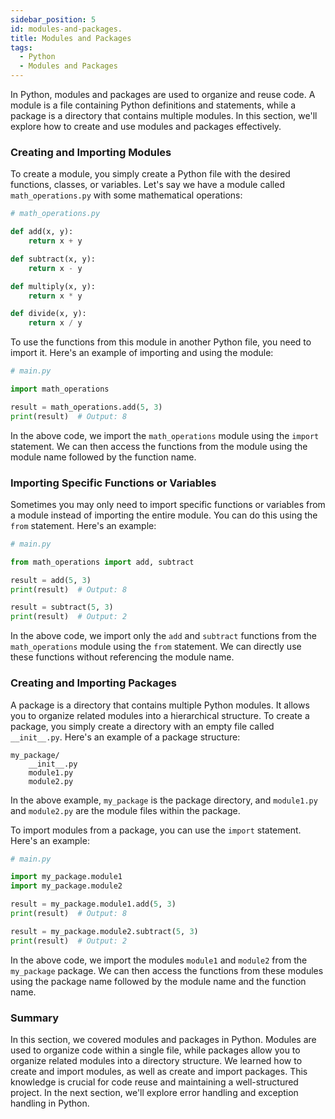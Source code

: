 ```yaml
---
sidebar_position: 5
id: modules-and-packages.
title: Modules and Packages
tags:
  - Python
  - Modules and Packages
---
```


In Python, modules and packages are used to organize and reuse code. A module is a file containing Python definitions and statements, while a package is a directory that contains multiple modules. In this section, we'll explore how to create and use modules and packages effectively.

### Creating and Importing Modules

To create a module, you simply create a Python file with the desired functions, classes, or variables. Let's say we have a module called `math_operations.py` with some mathematical operations:

```python
# math_operations.py

def add(x, y):
    return x + y

def subtract(x, y):
    return x - y

def multiply(x, y):
    return x * y

def divide(x, y):
    return x / y
```

To use the functions from this module in another Python file, you need to import it. Here's an example of importing and using the module:

```python
# main.py

import math_operations

result = math_operations.add(5, 3)
print(result)  # Output: 8
```

In the above code, we import the `math_operations` module using the `import` statement. We can then access the functions from the module using the module name followed by the function name.

### Importing Specific Functions or Variables

Sometimes you may only need to import specific functions or variables from a module instead of importing the entire module. You can do this using the `from` statement. Here's an example:

```python
# main.py

from math_operations import add, subtract

result = add(5, 3)
print(result)  # Output: 8

result = subtract(5, 3)
print(result)  # Output: 2
```

In the above code, we import only the `add` and `subtract` functions from the `math_operations` module using the `from` statement. We can directly use these functions without referencing the module name.

### Creating and Importing Packages

A package is a directory that contains multiple Python modules. It allows you to organize related modules into a hierarchical structure. To create a package, you simply create a directory with an empty file called `__init__.py`. Here's an example of a package structure:

```
my_package/
    __init__.py
    module1.py
    module2.py
```

In the above example, `my_package` is the package directory, and `module1.py` and `module2.py` are the module files within the package.

To import modules from a package, you can use the `import` statement. Here's an example:

```python
# main.py

import my_package.module1
import my_package.module2

result = my_package.module1.add(5, 3)
print(result)  # Output: 8

result = my_package.module2.subtract(5, 3)
print(result)  # Output: 2
```

In the above code, we import the modules `module1` and `module2` from the `my_package` package. We can then access the functions from these modules using the package name followed by the module name and the function name.

### Summary

In this section, we covered modules and packages in Python. Modules are used to organize code within a single file, while packages allow you to organize related modules into a directory structure. We learned how to create and import modules, as well as create and import packages. This knowledge is crucial for code reuse and maintaining a well-structured project. In the next section, we'll explore error handling and exception handling in Python.

